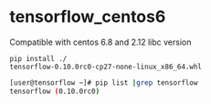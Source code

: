 # tensorflow_centos6

Compatible with centos 6.8 and 2.12 libc version

```
pip install ./
tensorflow-0.10.0rc0-cp27-none-linux_x86_64.whl
```

```sh
[user@tensorflow ~]# pip list |grep tensorflow
tensorflow (0.10.0rc0)
```
